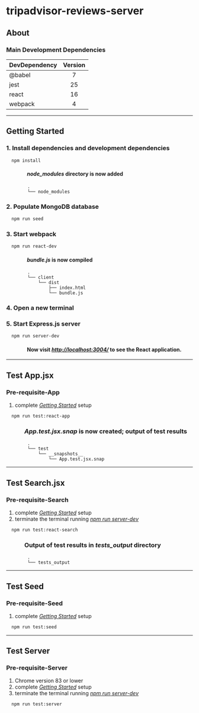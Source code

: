 # tripadvisor-reviews-server

## About

### Main Development Dependencies

| DevDependency | Version |
| ------------- | :-----: |
| @babel        | 7       |
| jest          | 25      |
| react         | 16      |
| webpack       | 4       |

---

## Getting Started

### 1. Install dependencies and development dependencies

```sh
  npm install
```

#### &emsp;&emsp;&emsp;&emsp;_node_modules_ directory is now added

```text
        .
        └── node_modules
```

### 2. Populate MongoDB database

```sh
  npm run seed
```

### 3. Start webpack

```sh
  npm run react-dev
```

#### &emsp;&emsp;&emsp;&emsp;_bundle.js_ is now compiled

```text
        .
        └── client
            └── dist
                ├── index.html
                └── bundle.js
```

### 4. Open a new terminal

### 5. Start Express.js server

```sh
  npm run server-dev
```

#### &emsp;&emsp;&emsp;&emsp;Now visit _[http://localhost:3004/](http://localhost:3004/)_ to see the React application.

---

## Test App.jsx

### Pre-requisite-App

1. complete [_Getting_ _Started_](#getting-started) setup

```sh
  npm run test:react-app
```

### &emsp;&emsp;&emsp;_App.test.jsx.snap_ is now created; output of test results

```text
        .
        └── test
            └── __snapshots__
                └── App.test.jsx.snap
```

---

## Test Search.jsx

### Pre-requisite-Search

1. complete [_Getting_ _Started_](#getting-started) setup
2. terminate the terminal running [_npm_ _run_ _server-dev_](#5-start-expressjs-server)

```sh
  npm run test:react-search
```

### &emsp;&emsp;&emsp;Output of test results in _tests_output_ directory

```text
        .
        └── tests_output
```

---

## Test Seed

### Pre-requisite-Seed

1. complete [_Getting_ _Started_](#getting-started) setup

```sh
  npm run test:seed
```

---

## Test Server

### Pre-requisite-Server

1. Chrome version 83 or lower
2. complete [_Getting_ _Started_](#getting-started) setup
3. terminate the terminal running [_npm_ _run_ _server-dev_](#5-start-expressjs-server)

```sh
  npm run test:server
```
